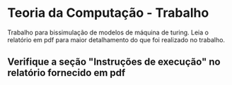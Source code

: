 # Teoria da Computação - Trabalho
Trabalho para bissimulação de modelos de máquina de turing. 
Leia o relatório em pdf para maior detalhamento do que foi realizado no trabalho.

##  Verifique a seção "Instruções de execução" no relatório fornecido em pdf
